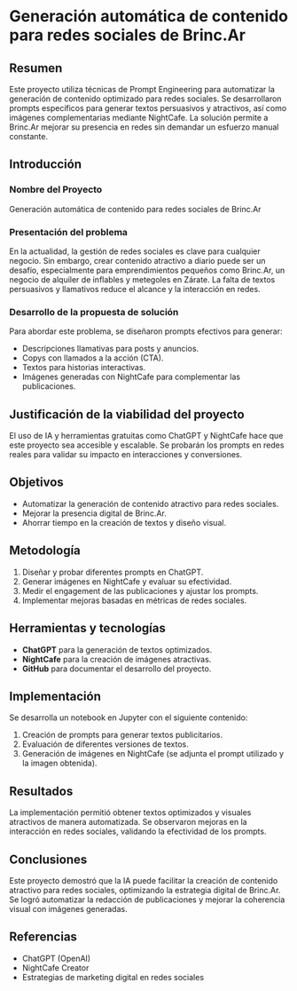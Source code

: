 # Generación automática de contenido para redes sociales de Brinc.Ar

## Resumen
Este proyecto utiliza técnicas de Prompt Engineering para automatizar la generación de contenido optimizado para redes sociales. Se desarrollaron prompts específicos para generar textos persuasivos y atractivos, así como imágenes complementarias mediante NightCafe. La solución permite a Brinc.Ar mejorar su presencia en redes sin demandar un esfuerzo manual constante.

## Introducción
### Nombre del Proyecto
Generación automática de contenido para redes sociales de Brinc.Ar

### Presentación del problema
En la actualidad, la gestión de redes sociales es clave para cualquier negocio. Sin embargo, crear contenido atractivo a diario puede ser un desafío, especialmente para emprendimientos pequeños como Brinc.Ar, un negocio de alquiler de inflables y metegoles en Zárate. La falta de textos persuasivos y llamativos reduce el alcance y la interacción en redes.

### Desarrollo de la propuesta de solución
Para abordar este problema, se diseñaron prompts efectivos para generar:
- Descripciones llamativas para posts y anuncios.
- Copys con llamados a la acción (CTA).
- Textos para historias interactivas.
- Imágenes generadas con NightCafe para complementar las publicaciones.

## Justificación de la viabilidad del proyecto
El uso de IA y herramientas gratuitas como ChatGPT y NightCafe hace que este proyecto sea accesible y escalable. Se probarán los prompts en redes reales para validar su impacto en interacciones y conversiones.

## Objetivos
- Automatizar la generación de contenido atractivo para redes sociales.
- Mejorar la presencia digital de Brinc.Ar.
- Ahorrar tiempo en la creación de textos y diseño visual.

## Metodología
1. Diseñar y probar diferentes prompts en ChatGPT.
2. Generar imágenes en NightCafe y evaluar su efectividad.
3. Medir el engagement de las publicaciones y ajustar los prompts.
4. Implementar mejoras basadas en métricas de redes sociales.

## Herramientas y tecnologías
- **ChatGPT** para la generación de textos optimizados.
- **NightCafe** para la creación de imágenes atractivas.
- **GitHub** para documentar el desarrollo del proyecto.

## Implementación
Se desarrolla un notebook en Jupyter con el siguiente contenido:
1. Creación de prompts para generar textos publicitarios.
2. Evaluación de diferentes versiones de textos.
3. Generación de imágenes en NightCafe (se adjunta el prompt utilizado y la imagen obtenida).

## Resultados
La implementación permitió obtener textos optimizados y visuales atractivos de manera automatizada. Se observaron mejoras en la interacción en redes sociales, validando la efectividad de los prompts.

## Conclusiones
Este proyecto demostró que la IA puede facilitar la creación de contenido atractivo para redes sociales, optimizando la estrategia digital de Brinc.Ar. Se logró automatizar la redacción de publicaciones y mejorar la coherencia visual con imágenes generadas.

## Referencias
- ChatGPT (OpenAI)
- NightCafe Creator
- Estrategias de marketing digital en redes sociales
